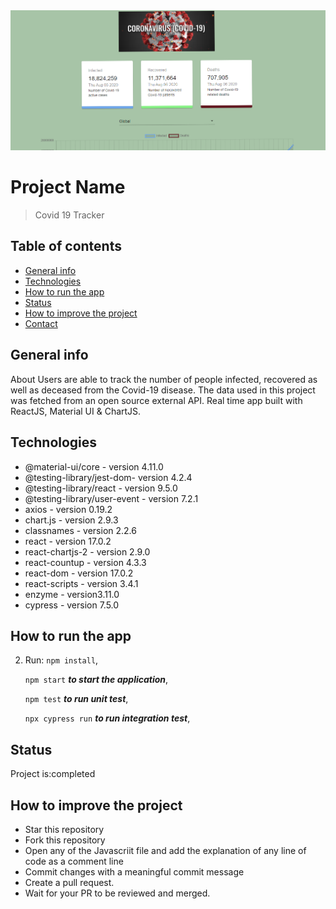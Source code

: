  <img src="img/img7.png" alt="screenshot">

# Project Name

> Covid 19 Tracker

## Table of contents

- [General info](#general-info)
- [Technologies](#technologies)
- [How to run the app](#setup)
- [Status](#status)
- [How to improve the project](#how-to-improve-the-project)
- [Contact](#contact)

## General info

About
Users are able to track the number of people infected, recovered as well as deceased from the Covid-19 disease. The data used in this project was fetched from an open source external API. Real time app built with ReactJS, Material UI & ChartJS.

## Technologies

- @material-ui/core - version 4.11.0
- @testing-library/jest-dom- version 4.2.4
- @testing-library/react - version 9.5.0
- @testing-library/user-event - version 7.2.1
- axios - version 0.19.2
- chart.js - version 2.9.3
- classnames - version 2.2.6
- react - version 17.0.2
- react-chartjs-2 - version 2.9.0
- react-countup - version 4.3.3
- react-dom - version 17.0.2
- react-scripts - version 3.4.1
- enzyme - version3.11.0
- cypress - version 7.5.0

## How to run the app

2. Run:
   `npm install`,

   `npm start` **_to start the application_**,

   `npm test` **_to run unit test_**,

   `npx cypress run` **_to run integration test_**,

## Status

Project is:completed

## How to improve the project

- Star this repository
- Fork this repository
- Open any of the Javascriit file and add the explanation of any line of code as a comment line
- Commit changes with a meaningful commit message
- Create a pull request.
- Wait for your PR to be reviewed and merged.

